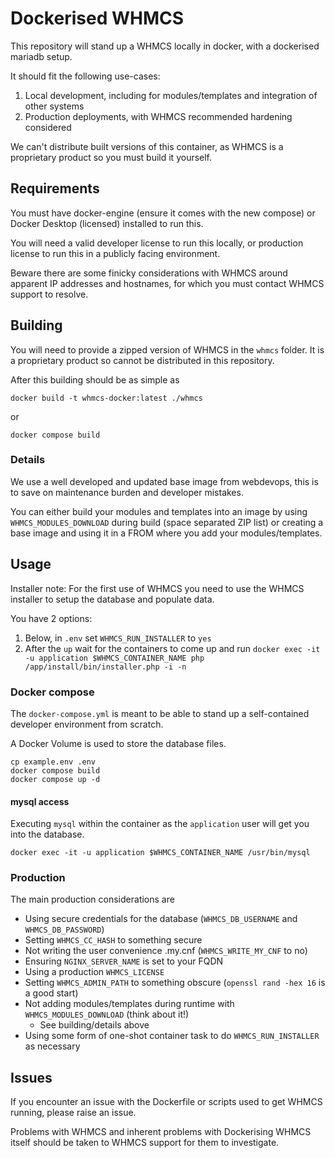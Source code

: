 # Dockerised WHMCS

This repository will stand up a WHMCS locally in docker, with a dockerised mariadb setup.

It should fit the following use-cases:
1. Local development, including for modules/templates and integration of other systems
2. Production deployments, with WHMCS recommended hardening considered

We can't distribute built versions of this container, as WHMCS is a proprietary product so you must build it yourself.

## Requirements

You must have docker-engine (ensure it comes with the new compose) or Docker Desktop (licensed) installed to run this.

You will need a valid developer license to run this locally, or production license to run this in a publicly facing environment.

Beware there are some finicky considerations with WHMCS around apparent IP addresses and hostnames, for which you must contact WHMCS support to resolve.

## Building

You will need to provide a zipped version of WHMCS in the `whmcs` folder. It is a proprietary product so cannot be distributed in this repository.

After this building should be as simple as

```
docker build -t whmcs-docker:latest ./whmcs
```
or
```
docker compose build
```

### Details

We use a well developed and updated base image from webdevops, this is to save on maintenance burden and developer mistakes.

You can either build your modules and templates into an image by using `WHMCS_MODULES_DOWNLOAD` during build (space separated ZIP list) or creating a base image and using it in a FROM where you add your modules/templates.


## Usage

Installer note: For the first use of WHMCS you need to use the WHMCS installer to setup the database and populate data.

You have 2 options:
1. Below, in `.env` set `WHMCS_RUN_INSTALLER` to `yes`
2. After the `up` wait for the containers to come up and run `docker exec -it -u application $WHMCS_CONTAINER_NAME php /app/install/bin/installer.php -i -n`

### Docker compose

The `docker-compose.yml` is meant to be able to stand up a self-contained developer environment from scratch.

A Docker Volume is used to store the database files.

```
cp example.env .env
docker compose build
docker compose up -d
```

#### mysql access

Executing `mysql` within the container as the `application` user will get you into the database.

```
docker exec -it -u application $WHMCS_CONTAINER_NAME /usr/bin/mysql
```

### Production

The main production considerations are

- Using secure credentials for the database (`WHMCS_DB_USERNAME` and `WHMCS_DB_PASSWORD`)
- Setting `WHMCS_CC_HASH` to something secure
- Not writing the user convenience .my.cnf (`WHMCS_WRITE_MY_CNF` to no)
- Ensuring `NGINX_SERVER_NAME` is set to your FQDN
- Using a production `WHMCS_LICENSE`
- Setting `WHMCS_ADMIN_PATH` to something obscure (`openssl rand -hex 16` is a good start)
- Not adding modules/templates during runtime with `WHMCS_MODULES_DOWNLOAD` (think about it!)
  - See building/details above
- Using some form of one-shot container task to do `WHMCS_RUN_INSTALLER` as necessary

## Issues

If you encounter an issue with the Dockerfile or scripts used to get WHMCS running, please raise an issue.

Problems with WHMCS and inherent problems with Dockerising WHMCS itself should be taken to WHMCS support for them to investigate.

